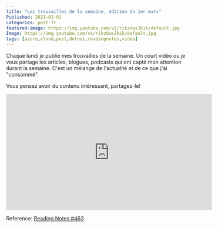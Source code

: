 ```yaml
---
title: "Les trouvailles de la semaine, édition du 1er mars" 
Published: 2021-03-01
categories: post-fr
featured-image: https://img.youtube.com/vi/rikzUwsJkik/default.jpg
Image: https://img.youtube.com/vi/rikzUwsJkik/default.jpg
tags: [azure,cloud,post,dotnet,readingnotes,video]
---
```


Chaque lundi je publie mes trouvailles de la semaine. Un court vidéo ou je vous partage les articles, blogues, podcasts qui ont capté mon attention durant la semaine. C'est un mélange de l'actualité et de ce que j'ai "consommé".

Vous pensez avoir du contenu intéressant, partagez-le!

<iframe width="560" height="315" src="https://www.youtube.com/embed/rikzUwsJkik" frameborder="0" allow="accelerometer; autoplay; encrypted-media; gyroscope; picture-in-picture" allowfullscreen></iframe>

Reference: [Reading Notes #463](http://www.frankysnotes.com/2021/02/reading-notes-463.html)

